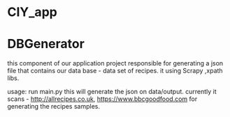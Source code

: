 # CIY_app

# DBGenerator
this component of our application project responsible for generating a json file that contains our
data base - data set of recipes. it using Scrapy ,xpath libs.

usage:
run main.py this will generate the json on data/output.
currently it scans - http://allrecipes.co.uk, https://www.bbcgoodfood.com for generating the recipes
samples.
